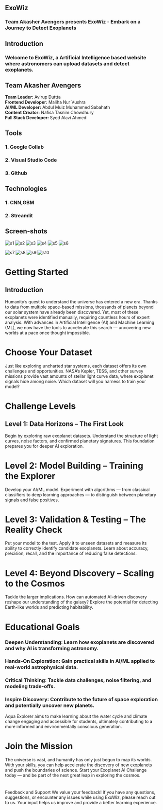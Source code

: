 ## ExoWiz
### Team Akasher Avengers presents ExoWiz - Embark on a Journey to Detect Exoplanets

## Introduction
### Welcome to ExoWiz, a Artificial Intelligence based website where astronomers can upload datasets and detect exoplanets.

## Team Akasher Avengers
**Team Leader:** Avirup Duttta<br>
**Frontend Developer:** Maliha Nur Vushra<br>
**AI/ML Developer:** Abdul Muiz Muhammed Sabahath<br>
**Content Creator:** Nafisa Tasnim Chowdhury<br>
**Full Stack Developer:** Syed Alavi Ahmed


## Tools
   ### 1. Google Collab
   ### 2. Visual Studio Code
   ### 3. Github

## Technologies
   ### 1. CNN,GBM
   ### 2. Streamlit
   ## Screen-shots


![s1](https://github.com/AvirupOG/ExoWiz/blob/main/images/Screenshot%202025-10-03%20161925.png)
![s2](https://github.com/AvirupOG/ExoWiz/blob/main/images/Screenshot%202025-10-03%20162137.png) 
![s3](https://github.com/AvirupOG/ExoWiz/blob/main/images/Screenshot%202025-10-03%20162229.png)
![s4](https://github.com/AvirupOG/ExoWiz/blob/main/images/Screenshot%202025-10-03%20162418.png)
![s5](https://github.com/AvirupOG/ExoWiz/blob/main/images/Screenshot%202025-10-03%20162538.png) 
![s6](https://github.com/AvirupOG/ExoWiz/blob/main/images/Screenshot%202025-10-03%20162611.png)

![s7](https://github.com/AvirupOG/ExoWiz/blob/main/images/Screenshot%202025-10-03%20162639.png)
![s8](https://github.com/AvirupOG/ExoWiz/blob/main/images/Screenshot%202025-10-03%20162701.png)
![s9](https://github.com/AvirupOG/ExoWiz/blob/main/images/Screenshot%202025-10-03%20162718.png)
![s10](https://github.com/AvirupOG/ExoWiz/blob/main/images/Screenshot%202025-10-03%20162746.png)










# Getting Started
## Introduction
Humanity’s quest to understand the universe has entered a new era. Thanks to data from multiple space-based missions, thousands of planets beyond our solar system have already been discovered. Yet, most of these exoplanets were identified manually, requiring countless hours of expert analysis. With advances in Artificial Intelligence (AI) and Machine Learning (ML), we now have the tools to accelerate this search — uncovering new worlds at a pace once thought impossible.

# Choose Your Dataset
Just like exploring uncharted star systems, each dataset offers its own challenges and opportunities. NASA’s Kepler, TESS, and other survey missions provide vast amounts of stellar light curve data, where exoplanet signals hide among noise. Which dataset will you harness to train your model?

# Challenge Levels
## Level 1: Data Horizons – The First Look
Begin by exploring raw exoplanet datasets. Understand the structure of light curves, noise factors, and confirmed planetary signatures. This foundation prepares you for deeper AI exploration.

# Level 2: Model Building – Training the Explorer
Develop your AI/ML model. Experiment with algorithms — from classical classifiers to deep learning approaches — to distinguish between planetary signals and false positives.

# Level 3: Validation & Testing – The Reality Check
Put your model to the test. Apply it to unseen datasets and measure its ability to correctly identify candidate exoplanets. Learn about accuracy, precision, recall, and the importance of reducing false detections.

# Level 4: Beyond Discovery – Scaling to the Cosmos
Tackle the larger implications. How can automated AI-driven discovery reshape our understanding of the galaxy? Explore the potential for detecting Earth-like worlds and predicting habitability.

# Educational Goals
### Deepen Understanding: Learn how exoplanets are discovered and why AI is transforming astronomy.
### Hands-On Exploration: Gain practical skills in AI/ML applied to real-world astrophysical data.
### Critical Thinking: Tackle data challenges, noise filtering, and modeling trade-offs.
### Inspire Discovery: Contribute to the future of space exploration and potentially uncover new planets.

Aqua Explorer aims to make learning about the water cycle and climate change engaging and accessible for students, ultimately contributing to a more informed and environmentally conscious generation.

# Join the Mission
The universe is vast, and humanity has only just begun to map its worlds. With your skills, you can help accelerate the discovery of new exoplanets and push the boundaries of science.
Start your Exoplanet AI Challenge today — and be part of the next great leap in exploring the cosmos.
#
Feedback and Support
We value your feedback! If you have any questions, suggestions, or encounter any issues while using ExoWiz, please reach out to us. Your input helps us improve and provide a better learning experience.



